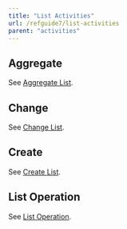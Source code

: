 ```yaml
---
title: "List Activities"
url: /refguide7/list-activities
parent: "activities"
---
```

## Aggregate

See [Aggregate List](aggregate-list).

## Change

See [Change List](change-list).

## Create

See [Create List](create-list).

## List Operation

See [List Operation](list-operation).
